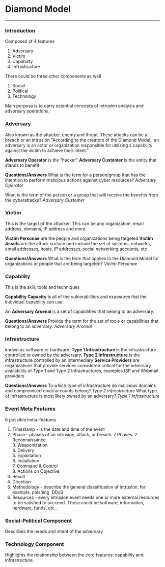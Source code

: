 # Diamond Model
---
### Introduction
Composed of 4 features
1. Adversary
2. Victim
3. Capability
4. Infrastructure

There could be three other components as well
1. Social
2. Political
3. Technology

Main purpose is to carry estential concepts of intrusion analysis and adversary operations.

### Adversary

Also known as the attacker, enemy and threat.
These attacks can be a breach or an intrusion
"According to the creators of the Diamond Model,  an adversary is an actor or organization responsible for utilizing a capability against the victim to achieve their intent."

**Adversary Operator** is the “hacker”
**Adversary Customer** is the entity that stands to benefit

**Questions/Answers**
What is the term for a person/group that has the intention to perform malicious actions against cyber resources?
*Adversary Operator*

What is the term of the person or a group that will receive the benefits from the cyberattacks?
*Adversary Customer*

### Victim

This is the target of the attacker. This can be any organization, email address, domains, IP address and more.
 
**Victim Personae** are the people and organizations being targeted
**Victim Assets** are the attack surface and include the set of systems, networks, email addresses, hosts, IP addresses, social networking accounts, etc

**Questions/Answers**
What is the term that applies to the Diamond Model for organizations or people that are being targeted?
*Victim Personae*

### Capability

This is the skill, tools and techniques

**Capability Capacity** is all of the vulnerabilities and exposures that the individual capability can use. 

An **Adversary Arsenal** is a set of capabilities that belong to an adversary.

**Questions/Answers**
Provide the term for the set of tools or capabilities that belong to an adversary.
*Adversary Arsenal*

### Infrastructure

known as software or hardware.
**Type 1 Infrastructure** is the infrastructure controlled or owned by the adversary.
**Type 2 Infrastructure** is the infrastructure controlled by an intermediary
**Service Providers** are organizations that provide services considered critical for the adversary availability of Type 1 and Type 2 Infrastructures, examples ISP and Webmail providers

**Questions/Answers**
To which type of infrastructure do malicious domains and compromised email accounts belong?
*Type 2 Infrastructure*
What type of infrastructure is most likely owned by an adversary?
*Type 1 Infrastructure*

### Event Meta Features

6 possible meta-features
1. Timestamp - is the date and time of the event
2. Phase - phases of an intrusion, attack, or breach. 7 Phases:
	2. Reconnaissance  
	3. Weaponization  
	4. Delivery  
	5. Exploitation  
	6. Installation  
	7. Command & Control  
	8. Actions on Objective
4. Result
5. Direction
6. Methodology - describe the general classification of intrusion, for example, phishing, DDoS
7. Resources - every intrusion event needs one or more external resources to be satisfied to succeed. These could be software, information, hardware, funds, etc..

### Social-Political Component
Describes the needs and intent of the adversary

### Technology Component
Highlights the relationship between the core features: capability and infrastructure.